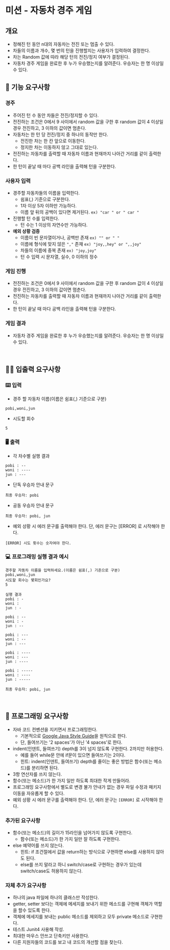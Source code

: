 # 미션 - 자동차 경주 게임

## 개요
- 정해진 턴 동안 n대의 자동차는 전진 또는 멈출 수 있다.
- 차들의 이름과 개수, 몇 번의 턴을 진행할지는 사용자가 입력하여 결정한다.
- 차는 Random 값에 따라 해당 턴의 전진/정지 여부가 결정된다.
- 자동차 경주 게임을 완료한 후 누가 우승했는지를 알려준다. 우승자는 한 명 이상일 수 있다.

## 🚀 기능 요구사항

### 경주
- 주어진 턴 수 동안 차들은 전진/정지할 수 있다.
- 전진하는 조건은 0에서 9 사이에서 random 값을 구한 후 random 값이 4 이상일 경우 전진하고, 3 이하의 값이면 멈춘다.
- 자동차는 한 턴 당 전진/정지 중 하나의 동작만 한다.
    - 전진한 차는 한 칸 앞으로 이동한다.
    - 정지한 차는 이동하지 않고 그대로 있는다.
- 전진하는 자동차를 출력할 때 자동차 이름과 현재까지 나아간 거리를 같이 출력한다.
- 한 턴이 끝날 때 마다 공백 라인을 출력해 턴을 구분한다.

### 사용자 입력
- 경주할 자동차들의 이름을 입력한다.
    - 쉼표(,) 기준으로 구분한다.
    - 1자 이상 5자 이하만 가능하다.
    - 이름 앞 뒤의 공백이 있다면 제거된다. `ex) "car " or " car "`
- 진행할 턴 수를 입력한다.
    - 턴 수는 1 이상의 자연수만 가능하다.
- **예외 상황 검증**
    - 이름이 빈 문자열이거나, 공백만 존재 `ex) "" or " "`
    - 이름에 형식에 맞지 않은 `","` 존재 `ex) "joy,,hey" or ",,joy"`
    - 차들의 이름에 중복 존재 `ex) "joy,joy" `
    - 턴 수 입력 시 문자열, 실수, 0 이하의 정수

### 게임 진행
- 전진하는 조건은 0에서 9 사이에서 random 값을 구한 후 random 값이 4 이상일 경우 전진하고, 3 이하의 값이면 멈춘다.
- 전진하는 자동차를 출력할 때 자동차 이름과 현재까지 나아간 거리를 같이 출력한다.
- 한 턴이 끝날 때 마다 공백 라인을 출력해 턴을 구분한다.

### 게임 결과
- 자동차 경주 게임을 완료한 후 누가 우승했는지를 알려준다. 우승자는 한 명 이상일 수 있다.

<br>

## ✍🏻 입출력 요구사항
### ⌨️ 입력
- 경주 할 자동차 이름(이름은 쉼표(,) 기준으로 구분)
```
pobi,woni,jun
```
- 시도할 회수
```
5
```

### 🖥 출력
- 각 차수별 실행 결과
```
pobi : --
woni : ----
jun : ---
```
- 단독 우승자 안내 문구
```
최종 우승자: pobi
```
- 공동 우승자 안내 문구
```
최종 우승자: pobi, jun
```
- 예외 상황 시 에러 문구를 출력해야 한다. 단, 에러 문구는 [ERROR] 로 시작해야 한다.
```
[ERROR] 시도 횟수는 숫자여야 한다.
```

### 💻 프로그래밍 실행 결과 예시
```
경주할 자동차 이름을 입력하세요.(이름은 쉼표(,) 기준으로 구분)
pobi,woni,jun
시도할 회수는 몇회인가요?
5

실행 결과
pobi : -
woni : 
jun : -

pobi : --
woni : -
jun : --

pobi : ---
woni : --
jun : ---

pobi : ----
woni : ---
jun : ----

pobi : -----
woni : ----
jun : -----

최종 우승자: pobi, jun
```

<br>

## 🎱 프로그래밍 요구사항
- 자바 코드 컨벤션을 지키면서 프로그래밍한다.
  - 기본적으로 [Google Java Style Guide](https://google.github.io/styleguide/javaguide.html)을 원칙으로 한다.
  - 단, 들여쓰기는 '2 spaces'가 아닌 '4 spaces'로 한다.
- indent(인덴트, 들여쓰기) depth를 3이 넘지 않도록 구현한다. 2까지만 허용한다.
  - 예를 들어 while문 안에 if문이 있으면 들여쓰기는 2이다.
  - 힌트: indent(인덴트, 들여쓰기) depth를 줄이는 좋은 방법은 함수(또는 메소드)를 분리하면 된다.
- 3항 연산자를 쓰지 않는다.
- 함수(또는 메소드)가 한 가지 일만 하도록 최대한 작게 만들어라.
- 프로그래밍 요구사항에서 별도로 변경 불가 안내가 없는 경우 파일 수정과 패키지 이동을 자유롭게 할 수 있다.
- 예외 상황 시 에러 문구를 출력해야 한다. 단, 에러 문구는 `[ERROR]` 로 시작해야 한다.

### 추가된 요구사항
- 함수(또는 메소드)의 길이가 15라인을 넘어가지 않도록 구현한다.
  - 함수(또는 메소드)가 한 가지 일만 잘 하도록 구현한다.
- else 예약어를 쓰지 않는다.
  - 힌트: if 조건절에서 값을 return하는 방식으로 구현하면 else를 사용하지 않아도 된다.
  - else를 쓰지 말라고 하니 switch/case로 구현하는 경우가 있는데 switch/case도 허용하지 않는다.

### 자체 추가 요구사항
- 하나의 java 파일에 하나의 클래스만 작성한다.
- getter, setter 보다는 객체에 메세지를 보내기 위한 메소드를 구현해 객체가 역할을 할수 있도록 한다.
- 객체에 메세지를 보내는 public 메소드를 제외하고 모두 private 메소드로 구현한다.
- 테스트 Junit4 사용해 작성.
- 최대한 마우스 안쓰고 단축키만 사용한다.
- 다른 지원자들의 코드를 보고 내 코드의 개선할 점을 찾는다.
